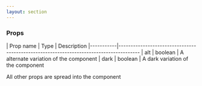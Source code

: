 ```yaml
---
layout: section
---
```


### Props

| Prop name | Type    | Description
|-----------|---------------------------------------------------------------------------------------
| alt         | boolean  | A alternate variation of the component
| dark        | boolean | A dark variation of the component

All other props are spread into the component
